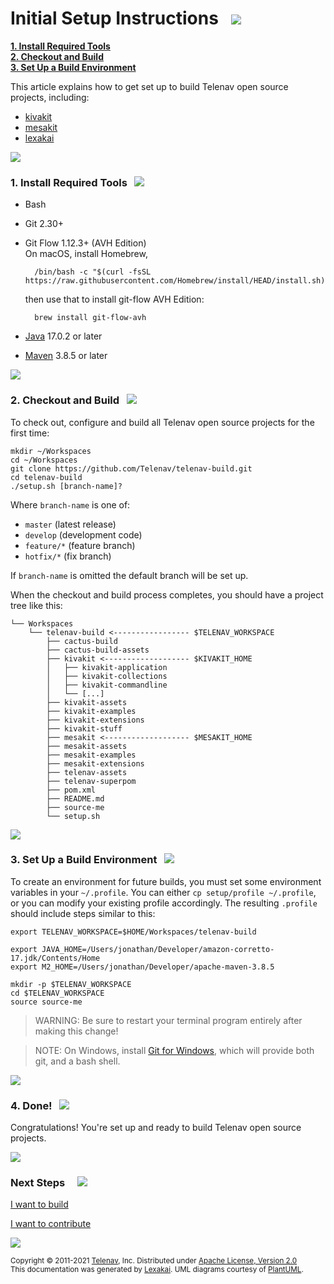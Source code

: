 <!--suppress HtmlUnknownTarget, HtmlRequiredAltAttribute -->

# Initial Setup Instructions   <img src="https://telenav.github.io/telenav-assets/images/icons/box-24.png" srcset="https://telenav.github.io/telenav-assets/images/icons/box-24-2x.png 2x"/>

[**1. Install Required Tools**](#install-tools)  
[**2. Checkout and Build**](#setup)  
[**3. Set Up a Build Environment**](#build-environment)  

This article explains how to get set up to build Telenav open source projects, including:

 - [kivakit](https://www.kivakit.org/)
 - [mesakit](https://www.mesakit.org/)
 - [lexakai](https://www.lexakai.org/)

<img src="https://telenav.github.io/telenav-assets/images/separators/horizontal-line-512.png" srcset="https://telenav.github.io/telenav-assets/images/separators/horizontal-line-512-2x.png 2x"/>

### 1. Install Required Tools &nbsp; <a name = "install-tools"></a>  <img src="https://telenav.github.io/telenav-assets/images/icons/toolbox-24.png" srcset="https://telenav.github.io/telenav-assets/images/icons/toolbox-24-2x.png 2x"/>

- Bash
- Git 2.30+
- Git Flow 1.12.3+ (AVH Edition)  
   On macOS, install Homebrew,

        /bin/bash -c "$(curl -fsSL https://raw.githubusercontent.com/Homebrew/install/HEAD/install.sh)"

    then use that to install git-flow AVH Edition:

        brew install git-flow-avh

- [Java](https://adoptopenjdk.net/?variant=openjdk17&jvmVariant=hotspot) 17.0.2 or later

- [Maven](https://maven.apache.org/download.cgi) 3.8.5 or later

<img src="https://telenav.github.io/telenav-assets/images/separators/horizontal-line-128.png" srcset="https://telenav.github.io/telenav-assets/images/separators/horizontal-line-128-2x.png 2x"/>

### 2. Checkout and Build   <img src="https://telenav.github.io/telenav-assets/images/icons/box-24.png" srcset="https://telenav.github.io/telenav-assets/images/icons/box-24-2x.png 2x"/>

To check out, configure and build all Telenav open source projects for the first time:

    mkdir ~/Workspaces
    cd ~/Workspaces
    git clone https://github.com/Telenav/telenav-build.git
    cd telenav-build
    ./setup.sh [branch-name]?
    
Where `branch-name` is one of:

 - `master` (latest release)
 - `develop` (development code)
 - `feature/*` (feature branch)
 - `hotfix/*` (fix branch)

If `branch-name` is omitted the default branch will be set up.
    
When the checkout and build process completes, you should have a project tree like this:

    └── Workspaces
        └── telenav-build <----------------- $TELENAV_WORKSPACE
            ├── cactus-build
            ├── cactus-build-assets
            ├── kivakit <------------------- $KIVAKIT_HOME
            │   ├── kivakit-application
            │   ├── kivakit-collections
            │   ├── kivakit-commandline
            │   └── [...]
            ├── kivakit-assets
            ├── kivakit-examples
            ├── kivakit-extensions
            ├── kivakit-stuff
            ├── mesakit <------------------- $MESAKIT_HOME
            ├── mesakit-assets
            ├── mesakit-examples
            ├── mesakit-extensions
            ├── telenav-assets
            ├── telenav-superpom
            ├── pom.xml
            ├── README.md
            ├── source-me
            └── setup.sh

<img src="https://telenav.github.io/telenav-assets/images/separators/horizontal-line-128.png" srcset="https://telenav.github.io/telenav-assets/images/separators/horizontal-line-128-2x.png 2x"/>

### 3. Set Up a Build Environment   <img src="https://telenav.github.io/telenav-assets/images/icons/command-line-32.png" srcset="https://telenav.github.io/telenav-assets/images/icons/command-line-32-2x.png 2x"/>

To create an environment for future builds, you must set some environment variables in your `~/.profile`.
You can either `cp setup/profile ~/.profile`, or you can modify your existing profile accordingly.
The resulting `.profile` should include steps similar to this:

    export TELENAV_WORKSPACE=$HOME/Workspaces/telenav-build
    
    export JAVA_HOME=/Users/jonathan/Developer/amazon-corretto-17.jdk/Contents/Home
    export M2_HOME=/Users/jonathan/Developer/apache-maven-3.8.5

    mkdir -p $TELENAV_WORKSPACE    
    cd $TELENAV_WORKSPACE
    source source-me
    
> WARNING: Be sure to restart your terminal program entirely after making this change!

> NOTE: On Windows, install [Git for Windows](https://gitforwindows.org/), which will provide both git, and a bash shell.

<img src="https://telenav.github.io/telenav-assets/images/separators/horizontal-line-128.png" srcset="https://telenav.github.io/telenav-assets/images/separators/horizontal-line-128-2x.png 2x"/>


### 4. Done!   <img src="https://telenav.github.io/telenav-assets/images/icons/rocket-32.png" srcset="https://telenav.github.io/telenav-assets/images/icons/rocket-32-2x.png 2x"/>

Congratulations! You're set up and ready to build Telenav open source projects.

<img src="https://telenav.github.io/telenav-assets/images/separators/horizontal-line-512.png" srcset="https://telenav.github.io/telenav-assets/images/separators/horizontal-line-512-2x.png 2x"/>

### Next Steps &nbsp; &nbsp;  <img src="https://telenav.github.io/telenav-assets/images/icons/footprints-32.png" srcset="https://telenav.github.io/telenav-assets/images/icons/footprints-32-2x.png 2x"/>

[I want to build](building.md)

[I want to contribute](developing.md)


<img src="https://telenav.github.io/telenav-assets/images/separators/horizontal-line-512.png" srcset="https://telenav.github.io/telenav-assets/images/separators/horizontal-line-512-2x.png 2x"/>

<sub>Copyright &#169; 2011-2021 [Telenav](https://telenav.com), Inc. Distributed under [Apache License, Version 2.0](../LICENSE)</sub>  
<sub>This documentation was generated by [Lexakai](https://www.lexakai.org). UML diagrams courtesy of [PlantUML](https://plantuml.com).</sub>

